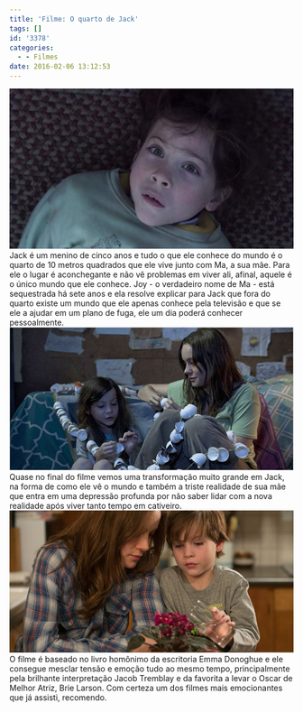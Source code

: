 ```yaml
---
title: 'Filme: O quarto de Jack'
tags: []
id: '3378'
categories:
  - - Filmes
date: 2016-02-06 13:12:53
---
```


[![Resumo - o quarto de jack](/wp-content/uploads/2016/02/O-quarto-de-jack-filme.jpg)](/wp-content/uploads/2016/02/O-quarto-de-jack-filme.jpg) Jack é um menino de cinco anos e tudo o que ele conhece do mundo é o quarto de 10 metros quadrados que ele vive junto com Ma, a sua mãe. Para ele o lugar é aconchegante e não vê problemas em viver ali, afinal, aquele é o único mundo que ele conhece. Joy - o verdadeiro nome de Ma - está sequestrada há sete anos e ela resolve explicar para Jack que fora do quarto existe um mundo que ele apenas conhece pela televisão e que se ele a ajudar em um plano de fuga, ele um dia poderá conhecer pessoalmente. [![resenha - o quarto de jack](/wp-content/uploads/2016/02/filme-o-quarto-de-jack.jpg)](/wp-content/uploads/2016/02/filme-o-quarto-de-jack.jpg) Quase no final do filme vemos uma transformação muito grande em Jack, na forma de como ele vê o mundo e também a triste realidade de sua mãe que entra em uma depressão profunda por não saber lidar com a nova realidade após viver tanto tempo em cativeiro. [![o quarto de jack ](/wp-content/uploads/2016/02/ROOM-FILM.jpg)](/wp-content/uploads/2016/02/ROOM-FILM.jpg) O filme é baseado no livro homônimo da escritoria Emma Donoghue e ele consegue mesclar tensão e emoção tudo ao mesmo tempo, principalmente pela brilhante interpretação Jacob Tremblay e da favorita a levar o Oscar de Melhor Atriz, Brie Larson. Com certeza um dos filmes mais emocionantes que já assisti, recomendo.
